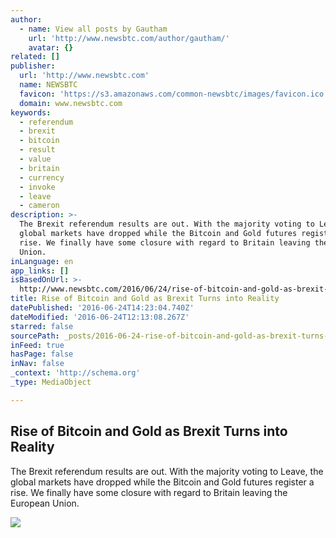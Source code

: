 ```yaml
---
author:
  - name: View all posts by Gautham
    url: 'http://www.newsbtc.com/author/gautham/'
    avatar: {}
related: []
publisher:
  url: 'http://www.newsbtc.com'
  name: NEWSBTC
  favicon: 'https://s3.amazonaws.com/common-newsbtc/images/favicon.ico'
  domain: www.newsbtc.com
keywords:
  - referendum
  - brexit
  - bitcoin
  - result
  - value
  - britain
  - currency
  - invoke
  - leave
  - cameron
description: >-
  The Brexit referendum results are out. With the majority voting to Leave, the
  global markets have dropped while the Bitcoin and Gold futures register a
  rise. We finally have some closure with regard to Britain leaving the European
  Union.
inLanguage: en
app_links: []
isBasedOnUrl: >-
  http://www.newsbtc.com/2016/06/24/rise-of-bitcoin-and-gold-as-brexit-turns-into-a-reality/
title: Rise of Bitcoin and Gold as Brexit Turns into Reality
datePublished: '2016-06-24T14:23:04.740Z'
dateModified: '2016-06-24T12:13:08.267Z'
starred: false
sourcePath: _posts/2016-06-24-rise-of-bitcoin-and-gold-as-brexit-turns-into-reality.md
inFeed: true
hasPage: false
inNav: false
_context: 'http://schema.org'
_type: MediaObject

---
```

<article style=""><h1>Rise of Bitcoin and Gold as Brexit Turns into Reality</h1><p>The Brexit referendum results are out. With the majority voting to Leave, the global markets have dropped while the Bitcoin and Gold futures register a rise. We finally have some closure with regard to Britain leaving the European Union.</p><img src="http://s3.amazonaws.com/main-newsbtc-images/2016/06/24121751/brexit.jpeg" /></article>